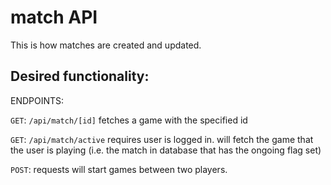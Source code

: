 # match API 

This is how matches are created and updated. 


## Desired functionality: 

ENDPOINTS: 

`GET`: `/api/match/[id]` fetches a game with the specified id

`GET`: `/api/match/active` requires user is logged in. will fetch the game that the user is playing (i.e. the match in database that has the ongoing flag set)

`POST`: requests will start games between two players. 



